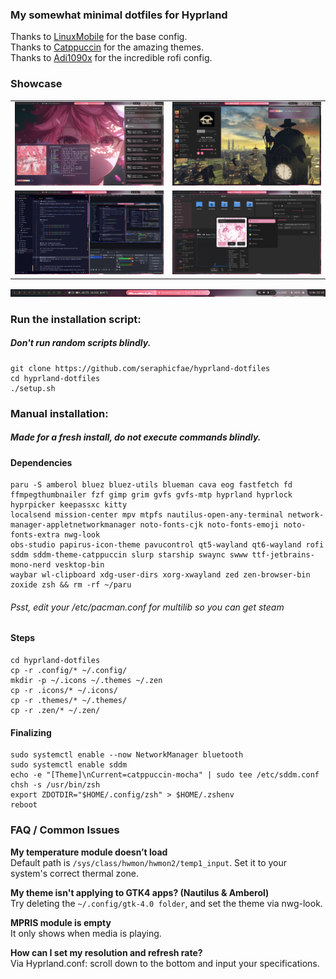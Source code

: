 ### My somewhat minimal dotfiles for Hyprland

Thanks to [LinuxMobile](https://github.com/linuxmobile) for the base config. \
Thanks to [Catppuccin](https://github.com/catppuccin) for the amazing themes. \
Thanks to [Adi1090x](https://github.com/adi1090x/rofi/) for the incredible rofi config.

### Showcase
<table>
  <tr>
    <td><img src="Screenshots/one.png"/></td>
    <td><img src="Screenshots/two.png"/></td>
  </tr>
  <tr>
    <td><img src="Screenshots/three.png"/></td>
    <td><img src="Screenshots/four.png"/></td>
  </tr>
</table>
<img src="Screenshots/waybar.png"/>

### Run the installation script:
##### Don't run random scripts blindly.
```
git clone https://github.com/seraphicfae/hyprland-dotfiles
cd hyprland-dotfiles
./setup.sh
```

### Manual installation:
##### Made for a fresh install, do not execute commands blindly.
#### Dependencies

```
paru -S amberol bluez bluez-utils blueman cava eog fastfetch fd ffmpegthumbnailer fzf gimp grim gvfs gvfs-mtp hyprland hyprlock hyprpicker keepassxc kitty
localsend mission-center mpv mtpfs nautilus-open-any-terminal network-manager-appletnetworkmanager noto-fonts-cjk noto-fonts-emoji noto-fonts-extra nwg-look
obs-studio papirus-icon-theme pavucontrol qt5-wayland qt6-wayland rofi sddm sddm-theme-catppuccin slurp starship swaync swww ttf-jetbrains-mono-nerd vesktop-bin
waybar wl-clipboard xdg-user-dirs xorg-xwayland zed zen-browser-bin zoxide zsh && rm -rf ~/paru
```
###### Psst, edit your /etc/pacman.conf for multilib so you can get steam

#### Steps
```
cd hyprland-dotfiles
cp -r .config/* ~/.config/
mkdir -p ~/.icons ~/.themes ~/.zen
cp -r .icons/* ~/.icons/
cp -r .themes/* ~/.themes/
cp -r .zen/* ~/.zen/
```

#### Finalizing
```
sudo systemctl enable --now NetworkManager bluetooth
sudo systemctl enable sddm
echo -e "[Theme]\nCurrent=catppuccin-mocha" | sudo tee /etc/sddm.conf
chsh -s /usr/bin/zsh
export ZDOTDIR="$HOME/.config/zsh" > $HOME/.zshenv
reboot
```

### FAQ / Common Issues
**My temperature module doesn’t load** \
Default path is `/sys/class/hwmon/hwmon2/temp1_input`. Set it to your system's correct thermal zone.

**My theme isn't applying to GTK4 apps? (Nautilus & Amberol)** \
Try deleting the `~/.config/gtk-4.0 folder`, and set the theme via nwg-look.

**MPRIS module is empty** \
It only shows when media is playing.

**How can I set my resolution and refresh rate?** \
Via Hyprland.conf: scroll down to the bottom and input your specifications.
